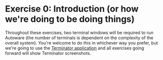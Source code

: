 # Exercise 0: Introduction (or how we're doing to be doing things)

Throughout these exercises, two terminal windows will be required to run Autoware (the number of terminals is dependent on the complexity of the overall system). You're welcome to do this in whichever way you prefer, but we're going to use the [Terminator application](https://gnometerminator.blogspot.com/p/introduction.html) and all exercises going forward will show Terminator screenshots.